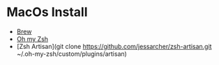 # MacOs Install

- [Brew](https://brew.sh/)
- [Oh my Zsh](https://ohmyz.sh/#install)
- [Zsh Artisan](git clone https://github.com/jessarcher/zsh-artisan.git ~/.oh-my-zsh/custom/plugins/artisan)